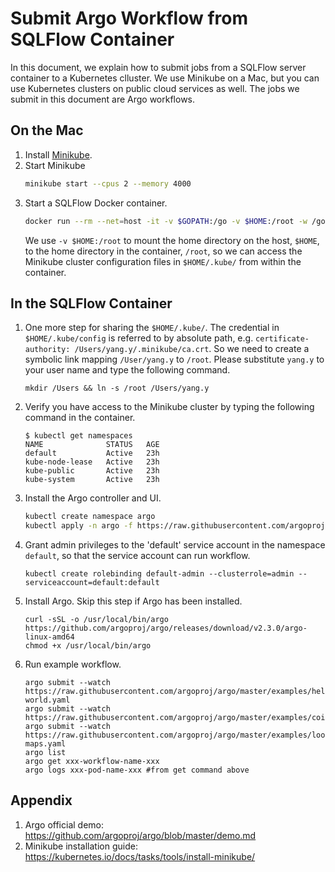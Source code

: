 # Submit Argo Workflow from SQLFlow Container

In this document, we explain how to submit jobs from a SQLFlow server container to a Kubernetes clluster.  We use Minikube on a Mac, but you can use Kubernetes clusters on public cloud services as well.  The jobs we submit in this document are Argo workflows.  

## On the Mac

1. Install [Minikube](https://kubernetes.io/docs/tasks/tools/install-minikube/).
1. Start Minikube 
   ```bash
   minikube start --cpus 2 --memory 4000
   ```
1. Start a SQLFlow Docker container.
   ```bash
   docker run --rm --net=host -it -v $GOPATH:/go -v $HOME:/root -w /go/src/sqlflow.org/sqlflow sqlflow:latest bash
   ```
   We use `-v $HOME:/root` to mount the home directory on the host, `$HOME`, to the home directory in the container, `/root`, so we can access the Minikube cluster configuration files in `$HOME/.kube/` from within the container.

## In the SQLFlow Container

1. One more step for sharing the `$HOME/.kube/`. The credential in `$HOME/.kube/config` is referred to by absolute path, e.g. `certificate-authority: /Users/yang.y/.minikube/ca.crt`. So we need to create a symbolic link mapping `/User/yang.y` to `/root`. Please substitute `yang.y` to your user name and type the following command.
   ```
   mkdir /Users && ln -s /root /Users/yang.y
   ```
1. Verify you have access to the Minikube cluster by typing the following command in the container.
   ```
   $ kubectl get namespaces
   NAME              STATUS   AGE
   default           Active   23h
   kube-node-lease   Active   23h
   kube-public       Active   23h
   kube-system       Active   23h
   ```
1. Install the Argo controller and UI.
   ```bash
   kubectl create namespace argo
   kubectl apply -n argo -f https://raw.githubusercontent.com/argoproj/argo/stable/manifests/install.yaml
   ```
1. Grant admin privileges to the 'default' service account in the namespace `default`, so that the service account can run workflow.
   ```
   kubectl create rolebinding default-admin --clusterrole=admin --serviceaccount=default:default
   ```
1. Install Argo. Skip this step if Argo has been installed.
   ```
   curl -sSL -o /usr/local/bin/argo https://github.com/argoproj/argo/releases/download/v2.3.0/argo-linux-amd64
   chmod +x /usr/local/bin/argo
   ```
1. Run example workflow.
   ```
   argo submit --watch https://raw.githubusercontent.com/argoproj/argo/master/examples/hello-world.yaml
   argo submit --watch https://raw.githubusercontent.com/argoproj/argo/master/examples/coinflip.yaml
   argo submit --watch https://raw.githubusercontent.com/argoproj/argo/master/examples/loops-maps.yaml
   argo list
   argo get xxx-workflow-name-xxx
   argo logs xxx-pod-name-xxx #from get command above
   ```

## Appendix

1. Argo official demo: https://github.com/argoproj/argo/blob/master/demo.md
1. Minikube installation guide: https://kubernetes.io/docs/tasks/tools/install-minikube/
